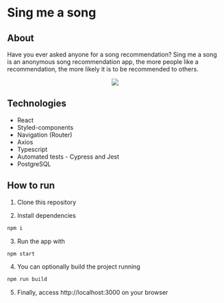 # Sing me a song

## About

Have you ever asked anyone for a song recommendation? Sing me a song is an anonymous song recommendation app, the more people like a recommendation, the more likely it is to be recommended to others.

<p align="center">
  <image src="https://github.com/rodnei0/Sing-me-a-song-front/blob/main/src/assets/images/singmeasong.gif" />
</p>

## Technologies

- React
- Styled-components
- Navigation (Router)
- Axios
- Typescript
- Automated tests - Cypress and Jest
- PostgreSQL

## How to run

1. Clone this repository

2. Install dependencies
```bash
npm i
```

3. Run the app with
```bash
npm start
```

4. You can optionally build the project running
```bash
npm run build
```
5. Finally, access http://localhost:3000 on your browser
